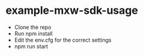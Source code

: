 # example-mxw-sdk-usage

- Clone the repo
- Run npm install 
- Edit the env.cfg for the correct settings
- npm run start